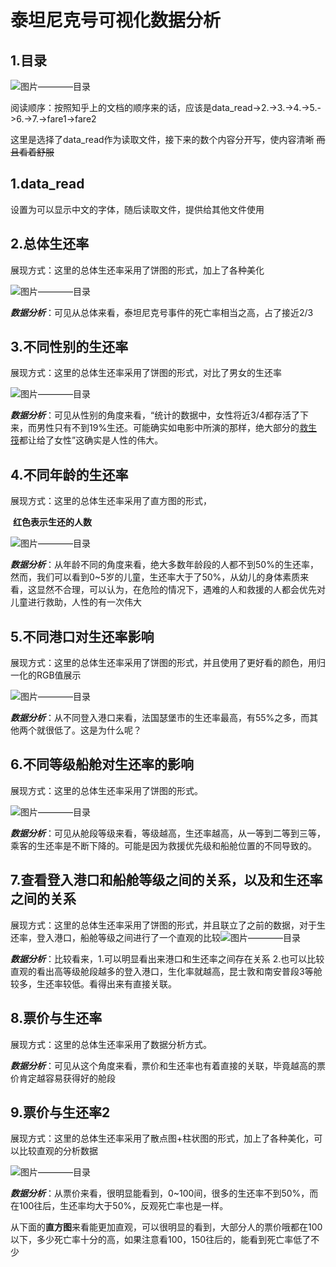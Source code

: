 # 泰坦尼克号可视化数据分析

## 1.目录

![图片————目录](1.png "目录")

阅读顺序：按照知乎上的文档的顺序来的话，应该是data_read->2.->3.->4.->5.->6.->7.->fare1->fare2

这里是选择了data_read作为读取文件，接下来的数个内容分开写，使内容清晰  ~~而且看着舒服~~



## 1.data_read

设置为可以显示中文的字体，随后读取文件，提供给其他文件使用

## 2.总体生还率

展现方式：这里的总体生还率采用了饼图的形式，加上了各种美化

![图片————目录](2.png "总体生还率")

***数据分析***：可见从总体来看，泰坦尼克号事件的死亡率相当之高，占了接近2/3



## 3.不同性别的生还率

展现方式：这里的总体生还率采用了饼图的形式，对比了男女的生还率

![图片————目录](3.png "不同性别生还率")

***数据分析***：可见从性别的角度来看，“统计的数据中，女性将近3/4都存活了下来，而男性只有不到19%生还。可能确实如电影中所演的那样，绝大部分的[救生筏](https://zhida.zhihu.com/search?content_id=123203781&content_type=Article&match_order=1&q=救生筏&zhida_source=entity)都让给了女性”这确实是人性的伟大。



## 4.不同年龄的生还率

展现方式：这里的总体生还率采用了直方图的形式，

​		**红色表示生还的人数**

![图片————目录](4.png "不同年龄生还率对比")

***数据分析***：从年龄不同的角度来看，绝大多数年龄段的人都不到50%的生还率，然而，我们可以看到0~5岁的儿童，生还率大于了50%，从幼儿的身体素质来看，这显然不合理，可以认为，在危险的情况下，遇难的人和救援的人都会优先对儿童进行救助，人性的有一次伟大



## 5.不同港口对生还率影响

展现方式：这里的总体生还率采用了饼图的形式，并且使用了更好看的颜色，用归一化的RGB值展示

![图片————目录](5.png "不同港口生还率对比")

***数据分析***：从不同登入港口来看，法国瑟堡市的生还率最高，有55%之多，而其他两个就很低了。这是为什么呢？



## 6.不同等级船舱对生还率的影响

展现方式：这里的总体生还率采用了饼图的形式。

![图片————目录](6.png)

***数据分析***：可见从舱段等级来看，等级越高，生还率越高，从一等到二等到三等，乘客的生还率是不断下降的。可能是因为救援优先级和船舱位置的不同导致的。



## 7.查看登入港口和船舱等级之间的关系，以及和生还率之间的关系

展现方式：这里的总体生还率采用了饼图的形式，并且联立了之前的数据，对于生还率，登入港口，船舱等级之间进行了一个直观的比较![图片————目录](7.png)

***数据分析***：比较看来，1.可以明显看出来港口和生还率之间存在关系  2.也可以比较直观的看出高等级舱段越多的登入港口，生化率就越高，昆士敦和南安普段3等舱较多，生还率较低。看得出来有直接关联。



## 8.票价与生还率

展现方式：这里的总体生还率采用了数据分析方式。

***数据分析***：可见从这个角度来看，票价和生还率也有着直接的关联，毕竟越高的票价肯定越容易获得好的舱段



## 9.票价与生还率2

展现方式：这里的总体生还率采用了散点图+柱状图的形式，加上了各种美化，可以比较直观的分析数据

![图片————目录](8.png)

***数据分析***：从票价来看，很明显能看到，0~100间，很多的生还率不到50%，而在100往后，生还率均大于50%，反观死亡率也是一样。

从下面的**直方图**来看能更加直观，可以很明显的看到，大部分人的票价哦都在100以下，多少死亡率十分的高，如果注意看100，150往后的，能看到死亡率低了不少







